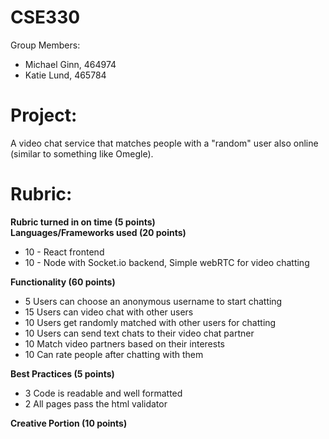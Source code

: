 # CSE330
Group Members: 
- Michael Ginn, 464974
- Katie Lund, 465784

# Project:
A video chat service that matches people with a "random" user also online (similar to something like Omegle). 

# Rubric:
**Rubric turned in on time (5 points)**  
**Languages/Frameworks used (20 points)**  
- 10 - React frontend
- 10 - Node with Socket.io backend, Simple webRTC for video chatting  </br>
  
**Functionality (60 points)**  
- 5 Users can choose an anonymous username to start chatting
- 15 Users can video chat with other users
- 10 Users get randomly matched with other users for chatting
- 10 Users can send text chats to their video chat partner
- 10 Match video partners based on their interests
- 10 Can rate people after chatting with them  
  
**Best Practices (5 points)**  
- 3 Code is readable and well formatted
- 2 All pages pass the html validator  
  
**Creative Portion (10 points)**



